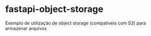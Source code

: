 # fastapi-object-storage
Exemplo de utilização de object storage (compatíveis com S3) para armazenar arquivos 

